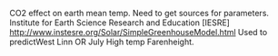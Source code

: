 CO2 effect on earth mean temp.
Need to get sources for parameters.
Institute for Earth Science Research and Education [IESRE]
http://www.instesre.org/Solar/SimpleGreenhouseModel.html
Used to predictWest Linn OR July High temp Farenheight.
